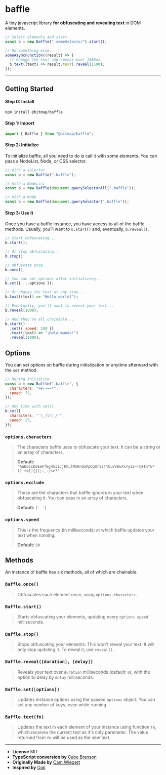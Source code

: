 # baffle

A tiny javascript library **for obfuscating and revealing text** in DOM elements.

```javascript
// Select elements and start.
const b = new Baffle(".someSelector").start();

// Do something else.
someAsyncFunction((result) => {
  // Change the text and reveal over 1500ms.
  b.text((text) => result.text).reveal(1500);
});
```

---

## Getting Started

#### Step 0: Install

```sh
npm install @bitmap/baffle
```

#### Step 1: Import

```javascript
import { Baffle } from "@bitmap/baffle";
```

#### Step 2: Initialize

To initialize baffle, all you need to do is call it with some elements. You can pass a NodeList, Node, or CSS selector.

```javascript
// With a selector.
const b = new Baffle(".baffle");

// With a NodeList
const b = new Baffle(document.querySelectorAll(".baffle"));

// With a Node
const b = new Baffle(document.querySelector(".baffle"));
```

#### Step 3: Use It

Once you have a baffle instance, you have access to all of the baffle methods. Usually, you'll want to `b.start()` and, eventually, `b.reveal()`.

```javascript
// Start obfuscating...
b.start();

// Or stop obfuscating...
b.stop();

// Obfuscate once...
b.once();

// You can set options after initializing...
b.set({ ...options });

// Or change the text at any time...
b.text((text) => "Hello world!");

// Eventually, you'll want to reveal your text...
b.reveal(1000);

// And they're all chainable...
b.start()
  .set({ speed: 100 })
  .text((text) => "¡Hola mundo!")
  .reveal(1000);
```

## Options

You can set options on baffle during initialization or anytime afterward with the `set` method.

```javascript
// During initialize
const b = new Baffle(".baffle", {
  characters: "+#-•=~*",
  speed: 75,
});

// Any time with set()
b.set({
  characters: "¯\_(ツ)_/¯",
  speed: 25,
});
```

### `options.characters`

> The characters baffle uses to obfuscate your text. It can be a string or an array of characters.
>
> **Default:** `'AaBbCcDdEeFfGgHhIiJjKkLlMmNnOoPpQqRrSsTtUuVvWwXxYyZz~!@#$%^&*()-+=[]{}|;:,./<>?'`

### `options.exclude`

> These are the characters that baffle ignores in your text when obfuscating it. You can pass in an array of characters.
>
> **Default:** `[' ']`

### `options.speed`

> This is the frequency (in milliseconds) at which baffle updates your text when running.
>
> **Default:** `50`

## Methods

An instance of baffle has six methods, all of which are chainable.

### `Baffle.once()`

> Obfuscates each element once, using `options.characters`.

### `Baffle.start()`

> Starts obfuscating your elements, updating every `options.speed` milliseconds.

### `Baffle.stop()`

> Stops obfuscating your elements. This won't reveal your text. It will only stop updating it. To reveal it, use `reveal()`.

### `Baffle.reveal([duration], [delay])`

> Reveals your text over `duration` milliseconds (default: `0`), with the option to delay by `delay` milliseconds.

### `Baffle.set([options])`

> Updates instance options using the passed `options` object. You can set any number of keys, even while running.

### `Baffle.text(fn)`

> Updates the text in each element of your instance using function `fn`, which receives the current text as it's only parameter. The value returned from `fn` will be used as the new text.

---

- **License** MIT
- **TypeScript conversion by** [Cabe Branson](http://cabe.dev)
- **Originally Made by** [Cam Wiegert](http://camwiegert.com)
- **Inspired by** [Oak](http://oak.is/)
